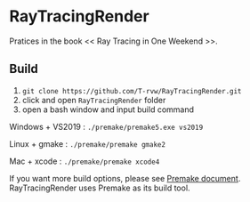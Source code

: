 # RayTracingRender

Pratices in the book << Ray Tracing in One Weekend >>.

## Build

1. `git clone https://github.com/T-rvw/RayTracingRender.git`
2. click and open `RayTracingRender` folder
3. open a bash window and input build command

Windows + VS2019 : `./premake/premake5.exe vs2019`

Linux + gmake : `./premake/premake gmake2`

Mac + xcode : `./premake/premake xcode4`

If you want more build options, please see [Premake document](https://premake.github.io/docs/Using-Premake). RayTracingRender uses Premake as its build tool.